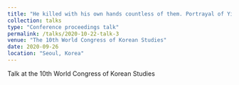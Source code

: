 ```yaml
---
title: "He killed with his own hands countless of them. Portrayal of Yi Sŏng-gye's Encounters with Waegu in the Yongbi'ŏchŏnga"
collection: talks
type: "Conference proceedings talk"
permalink: /talks/2020-10-22-talk-3
venue: "The 10th World Congress of Korean Studies"
date: 2020-09-26
location: "Seoul, Korea"
---
```


Talk at the 10th World Congress of Korean Studies